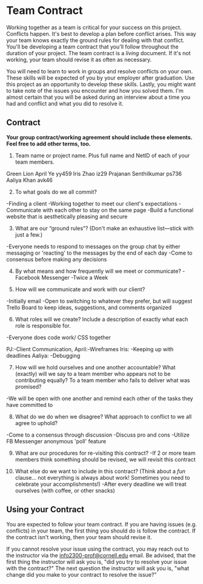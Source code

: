 # Team Contract

Working together as a team is critical for your success on this project. Conflicts happen. It's best to develop a plan before conflict arises. This way your team knows exactly the ground rules for dealing with that conflict. You'll be developing a team contract that you'll follow throughout the duration of your project. The team contract is a *living* document. If it's not working, your team should revise it as often as necessary.

You will need to learn to work in groups and resolve conflicts on your own. These skills will be expected of you by your employer after graduation. Use this project as an opportunity to develop these skills. Lastly, you might want to take note of the issues you encounter and how you solved them. I'm almost certain that you will be asked during an interview about a time you had and conflict and what you did to resolve it.

## Contract

**Your group contract/working agreement should include these elements. Feel free to add other terms, too.**

1. Team name or project name. Plus full name and NetID of each of your team members.

Green Lion
April Ye yy459
Iris Zhao iz29
Prajanan Senthilkumar ps736
Aaliya Khan avk46

2. To what goals do we all commit?

-Finding a client
-Working together to meet our client's expectations
-Communicate with each other to stay on the same page
-Build a functional website that is aesthetically pleasing and secure



3. What are our “ground rules”? (Don't make an exhaustive list—stick with just a few.)

-Everyone needs to respond to messages on the group chat by either messaging or 'reacting' to the messages by the end of each day
-Come to consensus before making any decisions


4. By what means and how frequently will we meet or communicate?
-Facebook Messenger
-Twice a Week


5. How will we communicate and work with our client?

-Initially email
-Open to switching to whatever they prefer, but will suggest Trello Board to keep ideas, suggestions, and comments organized


6. What roles will we create? Include a description of exactly what each role is responsible for.

-Everyone does code work/ CSS together

PJ:-Client Communication,
April:-Wireframes
Iris: -Keeping up with deadlines
Aaliya: -Debugging


7. How will we hold ourselves and one another accountable? What (exactly) will we say to a team member who appears not to be contributing equally? To a team member who fails to deliver what was promised?

-We will be open with one another and remind each other of the tasks they have committed to



8. What do we do when we disagree? What approach to conflict to we all agree to uphold?

-Come to a consensus through discussion
-Discuss pro and cons
-Utilize FB Messenger anonymous 'poll' feature


9. What are our procedures for re-visiting this contract?
-If 2 or more team members think something should be revised, we will revisit this contract


10. What else do we want to include in this contract? (Think about a *fun* clause... not everything is always about work! Sometimes you need to celebrate your accomplishments!)
-After every deadline we will treat ourselves (with coffee, or other snacks)


## Using your Contract

You are expected to follow your team contract. If you are having issues (e.g. conflicts) in your team, the first thing you should do is follow the contract. If the contract isn't working, then your team should revise it.

If you cannot resolve your issue using the contract, you may reach out to the instructor via the <info2300-prof@cornell.edu> email. Be advised, that the first thing the instructor will ask you is, "did you try to resolve your issue with the contract?" The next question the instructor will ask you is, "what change did you make to your contract to resolve the issue?"
